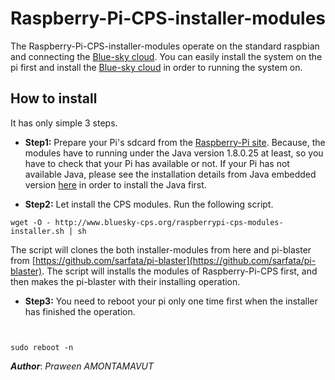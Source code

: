 Raspberry-Pi-CPS-installer-modules
====================================
The Raspberry-Pi-CPS-installer-modules operate on the standard raspbian and connecting the [Blue-sky cloud](https://github.com/Bluesky-CPS/BlueSkyLoggerCloudBINResearchVer1.0). You can easily install the system on the pi first and install the [Blue-sky cloud](https://github.com/Bluesky-CPS/BlueSkyLoggerCloudBINResearchVer1.0) in order to running the system on.  

How to install
----------------
It has only simple 3 steps.

- **Step1:** Prepare your Pi's sdcard from the [Raspberry-Pi site](https://www.raspberrypi.org/downloads/). Because, the modules have to running under the Java version 1.8.0.25 at least, so you have to check that your Pi has available or not. If your Pi has not available Java, please see the installation details from Java embedded version [here](http://www.oracle.com/technetwork/java/embedded/embedded-se/overview/index.html) in order to install the Java first.

- **Step2:** Let install the CPS modules. Run the following script.

```shell
wget -O - http://www.bluesky-cps.org/raspberrypi-cps-modules-installer.sh | sh
```
The script will clones the both installer-modules from here and pi-blaster from [https://github.com/sarfata/pi-blaster](https://github.com/sarfata/pi-blaster). The script will installs the modules of Raspberry-Pi-CPS first, and then makes the pi-blaster with their installing operation.

- **Step3:** You need to reboot your pi only one time first when the installer has finished the operation.

```shell


sudo reboot -n
```

***Author***: *Praween AMONTAMAVUT*
